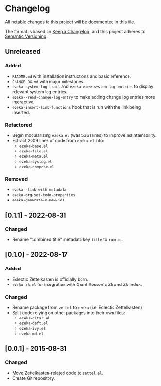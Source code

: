 # Changelog

All notable changes to this project will be documented in this file.

The format is based on [Keep a Changelog](https://keepachangelog.com/en/1.1.0/),
and this project adheres to [Semantic Versioning](https://semver.org/spec/v2.0.0.html).

## Unreleased

### Added

- `README.md` with installation instructions and basic reference.
- `CHANGELOG.md` with major milestones.
- `ezeka-system-log-trail` and `ezeka-view-system-log-entries` to display
  relevant system log entries.
- `ezeka--read-change-log-entry` to make adding change log entries more
  interactive.
- `ezeka-insert-link-functions` hook that is run with the link being inserted.

### Refactored

- Begin modularizing `ezeka.el` (was 5361 lines) to improve maintainability.
- Extract 2009 lines of code from `ezeka.el` into:
  - `ezeka-base.el`
  - `ezeka-file.el`
  - `ezeka-meta.el`
  - `ezeka-syslog.el`
  - `ezeka-compose.el`

### Removed

- `ezeka--link-with-metadata`
- `ezeka-org-set-todo-properties`
- `ezeka-generate-n-new-ids`

## [0.1.1] - 2022-08-31

### Changed

- Rename "combined title" metadata key `title` to `rubric`.

## [0.1.0] - 2022-08-17

### Added

- Eclectic Zettelkasten is officially born.
- `ezeka-zk.el` for integration with Grant Rosson's Zk and Zk-Index.

### Changed

- Rename package from `zettel` to `ezeka` (i.e. Eclectic Zettelkasten)
- Split code relying on other packages into their own files:
  - `ezeka-citar.el`
  - `ezeka-deft.el`
  - `ezeka-ivy.el`
  - `ezeka-md.el`

## [0.0.1] - 2015-08-31

### Changed

- Move Zettelkasten-related code to `zettel.el`.
- Create Git repository.
